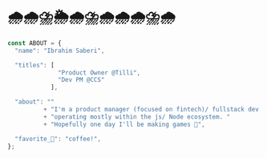 # 🌧🌧⛈🌦🌧⛈🌧🌧🌧⛈🌧

```typescript
const ABOUT = {
  "name": "Ibrahim Saberi",

  "titles": [
              "Product Owner @Tilli",
              "Dev PM @CCS"
            ],

  "about": ""
          + "I'm a product manager (focused on fintech)/ fullstack dev " 
          + "operating mostly within the js/ Node ecosystem. " 
          + "Hopefully one day I'll be making games 😬",

  "favorite_🍦": "coffee!",
};
```

<!--
**GeorgeIpsum/GeorgeIpsum** is a ✨ _special_ ✨ repository because its `README.md` (this file) appears on your GitHub profile.

Here are some ideas to get you started:

- 🔭 I’m currently working on ...
- 🌱 I’m currently learning ...
- 👯 I’m looking to collaborate on ...
- 🤔 I’m looking for help with ...
- 💬 Ask me about ...
- 📫 How to reach me: ...
- 😄 Pronouns: ...
- ⚡ Fun fact: ...
-->
